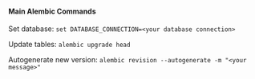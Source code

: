 
#### Main Alembic Commands

Set database: `set DATABASE_CONNECTION=<your database connection>`

Update tables: `alembic upgrade head`

Autogenerate new version: `alembic revision --autogenerate -m "<your message>"`